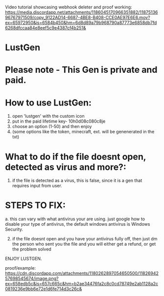 Video tutorial showcasing webhook deleter and proof working: https://media.discordapp.net/attachments/1186045170966351882/1187513696767971509/copy_9122AD14-6687-4BE8-B408-CCE0AE97E6E6.mov?ex=65972950&is=6584b450&hm=6d8d89a79b968790a87773e6858db7fd6268dfccaa84e8eef5c9e4387cf4b251&

# LustGen

# Please note - This Gen is private and paid.

# How to use LustGen:
1. open 'lustgen' with the custom icon
2. put in the paid lifetime key- 10h0d08c080c8je
3. choose an option (1-50) and then enjoy
4. (some options like the token, minecraft, ext. will be genenerated in the txt)

# What to do if the file doesnt open, detected as virus and more?:
1. if the file is detected as a virus, this is false, since it is a gen that requires input from user.

# STEPS TO FIX:
a. this can vary with what antivirus your are using. just google how to disable your type of antivirus,
the default windows antivirus is Windows Security.

2. if the file doesnt open and you have your antivirus fully off, then just dm the person who sent 
you the file and you will either get a refund, or get the problem solved

ENJOY LUSTGEN.

proof/example: https://cdn.discordapp.com/attachments/1180262897054650500/1182694257698545674/image.png?ex=658edb5c&is=657c665c&hm=b2ae34476fa2c8c0cd78749e2ab1128a2c0819236e9bb6e72e1d6fe714d3c26c&
